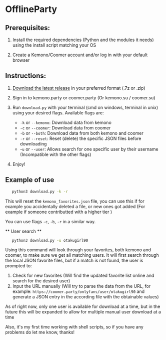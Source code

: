 
# OfflineParty

## Prerequisites:

1. Install the required dependencies (Python and the modules it needs) using the install script matching your OS

2. Create a Kemono/Coomer account and/or log in with your default browser

## Instructions: 

1. [Download the latest release](https://github.com/2000GHz/OfflineParty/releases) in your preferred format (.7z or .zip)

2. Sign in to kemono.party or coomer.party (Or kemono.su / coomer.su)

3. Run `download.py` with your terminal (cmd on windows, terminal in unix) using your desired flags. Available flags are:
    - `-k` or `--kemono`: Download data from kemono
    - `-c` or `--coomer`: Download data from coomer
    - `-b` or `--both`: Download data from both kemono and coomer
    - `-r` or `--reset`: Reset (delete) the specific JSON files before downloading
    - -`u` or `--user`: Allows search for one specific user by their username (Incompatible with the other flags)

4. Enjoy!

## Example of use

```bash
   python3 download.py -k -r
```
This will reset the `kemono_favorites.json` file, you can use this if for example you accidentally deleted a file, or new ones got added (For example if someone contributted with a higher tier )

You can use flags `-c`, `-b`, `-r` in a similar way.

** User search **
```bash
   python3 download.py -u otakugirl90
```

Using this command will look through your favorites, both kemono and coomer, to make sure we get all matching users.
It will first search through the local JSON favorite files, but if a match is not found, the user is prompted to:

1.  Check for new favorites (Will find the updated favorite list online and search for the desired user)
2.  Input the URL manually (Will try to parse the data from the URL, for example: `https://coomer.party/onlyfans/user/otakugirl90` and generate a JSON entry in the according file with the obtainable values)

As of right now, only one user is available for download at a time, but in the future this will be expanded to allow for multiple manual user download at a time

Also, it's my first time working with shell scripts, so if you have any problems do let me know, thanks! 
